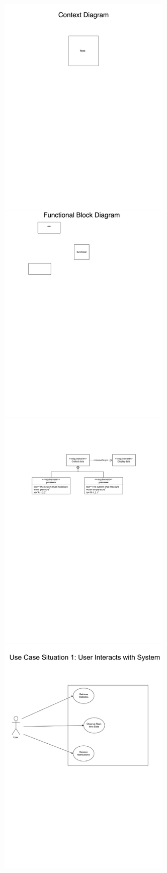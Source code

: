 ![Alt Text](contextdiagram.drawio.svg)
![Alt Text](functional_block_diagram.drawio.svg)
![Alt Text](sysml_requirement_diagarm.drawio.svg)
![Alt Text](Use_Case_Sit1.drawio.svg)
